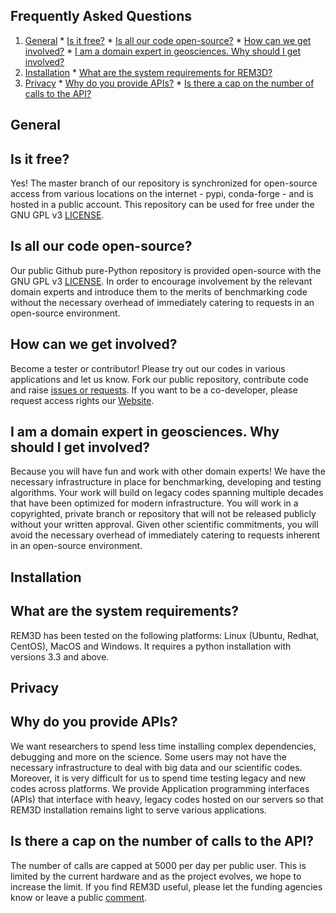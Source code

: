 Frequently Asked Questions
--------------------------

  1. [General](#general)
    * [Is it free?](#is-it-free?)
    * [Is all our code open-source?](#is-all-our-code-open-source?)
    * [How can we get involved?](#how-can-we-get-involved?)
    * [I am a domain expert in geosciences. Why should I get involved?](#why-should-I-get-involved?)
  2. [Installation](#installation)
    * [What are the system requirements for REM3D?](#what-are-the-system-requirements?)
  3. [Privacy](#privacy)
    * [Why do you provide APIs?](#why_do_you_provide_apis?)
    * [Is there a cap on the number of calls to the API?](#is-there-a-cap-on-the-number-of-calls-to-the-api?)


General
-------

Is it free?
-----------

Yes! The master branch of our repository is synchronized for open-source access from various locations on the internet - pypi, conda-forge - and is hosted in a public account. This repository can be used for free under the GNU GPL v3 [LICENSE](../LICENSE).

Is all our code open-source?
----------------------------

Our public Github pure-Python repository is provided open-source with the GNU GPL v3 [LICENSE](../LICENSE). In order to encourage involvement by the relevant domain experts and introduce them to the merits of benchmarking code without the necessary overhead of immediately catering to requests in an open-source environment.

How can we get involved?
------------------------

Become a tester or contributor! Please try out our codes in various applications and let us know.  Fork our public repository, contribute code and raise [issues or requests](https://github.com/globalseismology/rem3d/issues). If you want to be a co-developer, please request access rights our [Website](http://rem3d.org/join-us/github).

I am a domain expert in geosciences. Why should I get involved?
---------------------------------------------------------------

Because you will have fun and work with other domain experts! We have the necessary infrastructure in place for benchmarking, developing and testing algorithms. Your work will build on legacy codes spanning multiple decades that have been optimized for modern infrastructure. You will work in a copyrighted, private branch or repository that will not be released publicly without your written approval. Given other scientific commitments, you will avoid the necessary overhead of immediately catering to requests inherent in an open-source environment.

Installation
------------

What are the system requirements?
--------------------------------

REM3D has been tested on the following platforms: Linux (Ubuntu, Redhat, CentOS), MacOS and Windows. It requires a python installation with versions 3.3 and above.

Privacy
-------

Why do you provide APIs?
------------------------

We want researchers to spend less time installing complex dependencies, debugging and more on the science. Some users may not have the necessary infrastructure to deal with big data and our scientific codes. Moreover, it is very difficult for us to spend time testing legacy and new codes across platforms. We provide Application programming interfaces (APIs) that interface with heavy, legacy codes hosted on our servers so that REM3D installation remains light to serve various applications.

Is there a cap on the number of calls to the API?
-------------------------------------------------

The number of calls are capped at 5000 per day per public user. This is limited by the current hardware and as the project evolves, we hope to increase the limit. If you find REM3D useful, please let the funding agencies know or leave a public [comment](https://github.com/globalseismology/rem3d/issues).
